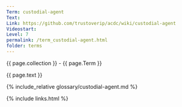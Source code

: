 ```yaml
---
Term: custodial-agent
Text: 
Link: https://github.com/trustoverip/acdc/wiki/custodial-agent
Videostart: 
Level: 7
permalink: /term_custodial-agent.html
folder: terms
---
```


{{ page.collection }} - {{ page.Term }}

   {{ page.text }}

{% include_relative glossary/custodial-agent.md %}

 {% include links.html %} 
